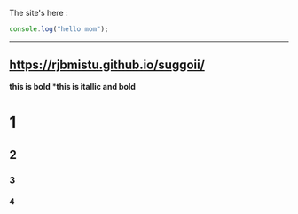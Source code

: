 The site's here :
```js
console.log("hello mom");

```
---
https://rjbmistu.github.io/suggoii/
---

**this is bold**
***this is itallic and bold**

# 1
## 2
### 3 
#### 4
